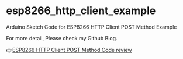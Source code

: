 # esp8266_http_client_example
Arduino Sketch Code for ESP8266 HTTP Client POST Method Example

For more detail, Please check my Github Blog.

👉[ESP8266 HTTP Client POST Method Code review](https://bgab0322.github.io/blog/arduino/2023-11-30-arduino_http_client/)

